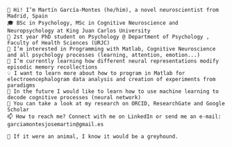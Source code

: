     👋 Hi! I’m Martín García-Montes (he/him), a novel neuroscientist from Madrid, Spain 
    🎓 BSc in Psychology, MSc in Cognitive Neuroscience and Neuropsychology at King Juan Carlos University
    📌 2st year PhD student on Psychology @ Department of Psychology , Faculty of Health Sciences (URJC)
    👀 I’m interested in Programming with Matlab, Cognitive Neuroscience and all psychology processes (learning, attention, emotion...)
    🧠 I’m currently learning how different neural representations modify episodic memory recollections
    💡 I want to learn more about how to program in Matlab for electroencephalogram data analysis and creation of experiments from paradigms
    💭 In the future I would like to learn how to use machine learning to decode cognitive processes (neural network)
    🔬 You can take a look at my research on ORCID, ResearchGate and Google Scholar
    📫 How to reach me? Connect with me on LinkedIn or send me an e-mail: garciamontesjosemartin@gmail.es

    🐶 If it were an animal, I know it would be a greyhound.

